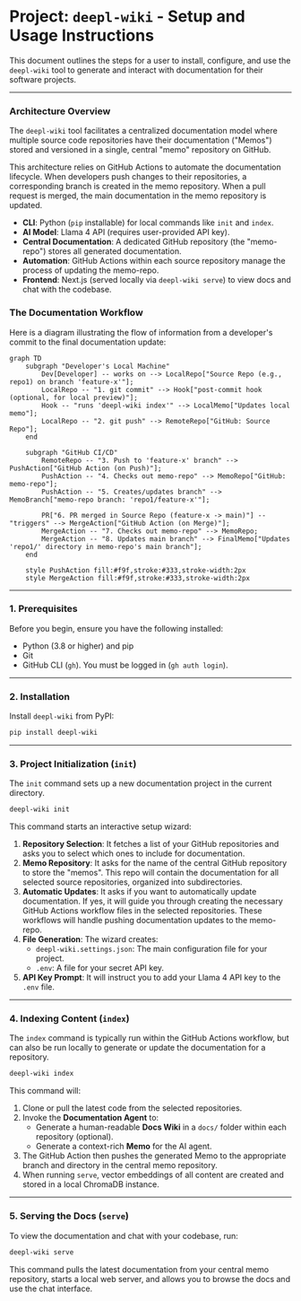 # Project: `deepl-wiki` - Setup and Usage Instructions

This document outlines the steps for a user to install, configure, and use the `deepl-wiki` tool to generate and interact with documentation for their software projects.

---

### Architecture Overview

The `deepl-wiki` tool facilitates a centralized documentation model where multiple source code repositories have their documentation ("Memos") stored and versioned in a single, central "memo" repository on GitHub.

This architecture relies on GitHub Actions to automate the documentation lifecycle. When developers push changes to their repositories, a corresponding branch is created in the memo repository. When a pull request is merged, the main documentation in the memo repository is updated.

*   **CLI**: Python (`pip` installable) for local commands like `init` and `index`.
*   **AI Model**: Llama 4 API (requires user-provided API key).
*   **Central Documentation**: A dedicated GitHub repository (the "memo-repo") stores all generated documentation.
*   **Automation**: GitHub Actions within each source repository manage the process of updating the memo-repo.
*   **Frontend**: Next.js (served locally via `deepl-wiki serve`) to view docs and chat with the codebase.

### The Documentation Workflow

Here is a diagram illustrating the flow of information from a developer's commit to the final documentation update:

```mermaid
graph TD
    subgraph "Developer's Local Machine"
        Dev[Developer] -- works on --> LocalRepo["Source Repo (e.g., repo1) on branch 'feature-x'"];
        LocalRepo -- "1. git commit" --> Hook["post-commit hook (optional, for local preview)"];
        Hook -- "runs 'deepl-wiki index'" --> LocalMemo["Updates local memo"];
        LocalRepo -- "2. git push" --> RemoteRepo["GitHub: Source Repo"];
    end

    subgraph "GitHub CI/CD"
        RemoteRepo -- "3. Push to 'feature-x' branch" --> PushAction["GitHub Action (on Push)"];
        PushAction -- "4. Checks out memo-repo" --> MemoRepo["GitHub: memo-repo"];
        PushAction -- "5. Creates/updates branch" --> MemoBranch["memo-repo branch: 'repo1/feature-x'"];

        PR["6. PR merged in Source Repo (feature-x -> main)"] -- "triggers" --> MergeAction["GitHub Action (on Merge)"];
        MergeAction -- "7. Checks out memo-repo" --> MemoRepo;
        MergeAction -- "8. Updates main branch" --> FinalMemo["Updates 'repo1/' directory in memo-repo's main branch"];
    end

    style PushAction fill:#f9f,stroke:#333,stroke-width:2px
    style MergeAction fill:#f9f,stroke:#333,stroke-width:2px
```

---

### 1. Prerequisites

Before you begin, ensure you have the following installed:

*   Python (3.8 or higher) and pip
*   Git
*   GitHub CLI (`gh`). You must be logged in (`gh auth login`).

---

### 2. Installation

Install `deepl-wiki` from PyPI:

```bash
pip install deepl-wiki
```

---

### 3. Project Initialization (`init`)

The `init` command sets up a new documentation project in the current directory.

```bash
deepl-wiki init
```

This command starts an interactive setup wizard:

1.  **Repository Selection**: It fetches a list of your GitHub repositories and asks you to select which ones to include for documentation.
2.  **Memo Repository**: It asks for the name of the central GitHub repository to store the "memos". This repo will contain the documentation for all selected source repositories, organized into subdirectories.
3.  **Automatic Updates**: It asks if you want to automatically update documentation. If yes, it will guide you through creating the necessary GitHub Actions workflow files in the selected repositories. These workflows will handle pushing documentation updates to the memo-repo.
4.  **File Generation**: The wizard creates:
    *   `deepl-wiki.settings.json`: The main configuration file for your project.
    *   `.env`: A file for your secret API key.
5.  **API Key Prompt**: It will instruct you to add your Llama 4 API key to the `.env` file.

---

### 4. Indexing Content (`index`)

The `index` command is typically run within the GitHub Actions workflow, but can also be run locally to generate or update the documentation for a repository.

```bash
deepl-wiki index
```

This command will:
1.  Clone or pull the latest code from the selected repositories.
2.  Invoke the **Documentation Agent** to:
    *   Generate a human-readable **Docs Wiki** in a `docs/` folder within each repository (optional).
    *   Generate a context-rich **Memo** for the AI agent.
3.  The GitHub Action then pushes the generated Memo to the appropriate branch and directory in the central memo repository.
4.  When running `serve`, vector embeddings of all content are created and stored in a local ChromaDB instance.

---

### 5. Serving the Docs (`serve`)

To view the documentation and chat with your codebase, run:

```bash
deepl-wiki serve
```

This command pulls the latest documentation from your central memo repository, starts a local web server, and allows you to browse the docs and use the chat interface.